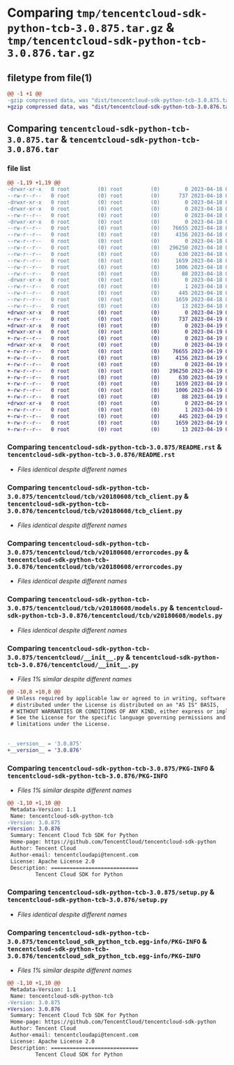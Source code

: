 # Comparing `tmp/tencentcloud-sdk-python-tcb-3.0.875.tar.gz` & `tmp/tencentcloud-sdk-python-tcb-3.0.876.tar.gz`

## filetype from file(1)

```diff
@@ -1 +1 @@
-gzip compressed data, was "dist/tencentcloud-sdk-python-tcb-3.0.875.tar", last modified: Tue Apr 18 00:57:05 2023, max compression
+gzip compressed data, was "dist/tencentcloud-sdk-python-tcb-3.0.876.tar", last modified: Wed Apr 19 00:38:25 2023, max compression
```

## Comparing `tencentcloud-sdk-python-tcb-3.0.875.tar` & `tencentcloud-sdk-python-tcb-3.0.876.tar`

### file list

```diff
@@ -1,19 +1,19 @@
-drwxr-xr-x   0 root         (0) root         (0)        0 2023-04-18 00:57:05.000000 tencentcloud-sdk-python-tcb-3.0.875/
--rw-r--r--   0 root         (0) root         (0)      737 2023-04-18 00:57:05.000000 tencentcloud-sdk-python-tcb-3.0.875/README.rst
-drwxr-xr-x   0 root         (0) root         (0)        0 2023-04-18 00:57:05.000000 tencentcloud-sdk-python-tcb-3.0.875/tencentcloud/
-drwxr-xr-x   0 root         (0) root         (0)        0 2023-04-18 00:57:05.000000 tencentcloud-sdk-python-tcb-3.0.875/tencentcloud/tcb/
--rw-r--r--   0 root         (0) root         (0)        0 2023-04-18 00:57:05.000000 tencentcloud-sdk-python-tcb-3.0.875/tencentcloud/tcb/__init__.py
-drwxr-xr-x   0 root         (0) root         (0)        0 2023-04-18 00:57:05.000000 tencentcloud-sdk-python-tcb-3.0.875/tencentcloud/tcb/v20180608/
--rw-r--r--   0 root         (0) root         (0)    76655 2023-04-18 00:57:05.000000 tencentcloud-sdk-python-tcb-3.0.875/tencentcloud/tcb/v20180608/tcb_client.py
--rw-r--r--   0 root         (0) root         (0)     4156 2023-04-18 00:57:05.000000 tencentcloud-sdk-python-tcb-3.0.875/tencentcloud/tcb/v20180608/errorcodes.py
--rw-r--r--   0 root         (0) root         (0)        0 2023-04-18 00:57:05.000000 tencentcloud-sdk-python-tcb-3.0.875/tencentcloud/tcb/v20180608/__init__.py
--rw-r--r--   0 root         (0) root         (0)   296250 2023-04-18 00:57:05.000000 tencentcloud-sdk-python-tcb-3.0.875/tencentcloud/tcb/v20180608/models.py
--rw-r--r--   0 root         (0) root         (0)      630 2023-04-18 00:57:05.000000 tencentcloud-sdk-python-tcb-3.0.875/tencentcloud/__init__.py
--rw-r--r--   0 root         (0) root         (0)     1659 2023-04-18 00:57:05.000000 tencentcloud-sdk-python-tcb-3.0.875/PKG-INFO
--rw-r--r--   0 root         (0) root         (0)     1006 2023-04-18 00:57:05.000000 tencentcloud-sdk-python-tcb-3.0.875/setup.py
--rw-r--r--   0 root         (0) root         (0)       88 2023-04-18 00:57:05.000000 tencentcloud-sdk-python-tcb-3.0.875/setup.cfg
-drwxr-xr-x   0 root         (0) root         (0)        0 2023-04-18 00:57:05.000000 tencentcloud-sdk-python-tcb-3.0.875/tencentcloud_sdk_python_tcb.egg-info/
--rw-r--r--   0 root         (0) root         (0)        1 2023-04-18 00:57:05.000000 tencentcloud-sdk-python-tcb-3.0.875/tencentcloud_sdk_python_tcb.egg-info/dependency_links.txt
--rw-r--r--   0 root         (0) root         (0)      445 2023-04-18 00:57:05.000000 tencentcloud-sdk-python-tcb-3.0.875/tencentcloud_sdk_python_tcb.egg-info/SOURCES.txt
--rw-r--r--   0 root         (0) root         (0)     1659 2023-04-18 00:57:05.000000 tencentcloud-sdk-python-tcb-3.0.875/tencentcloud_sdk_python_tcb.egg-info/PKG-INFO
--rw-r--r--   0 root         (0) root         (0)       13 2023-04-18 00:57:05.000000 tencentcloud-sdk-python-tcb-3.0.875/tencentcloud_sdk_python_tcb.egg-info/top_level.txt
+drwxr-xr-x   0 root         (0) root         (0)        0 2023-04-19 00:38:25.000000 tencentcloud-sdk-python-tcb-3.0.876/
+-rw-r--r--   0 root         (0) root         (0)      737 2023-04-19 00:38:25.000000 tencentcloud-sdk-python-tcb-3.0.876/README.rst
+drwxr-xr-x   0 root         (0) root         (0)        0 2023-04-19 00:38:25.000000 tencentcloud-sdk-python-tcb-3.0.876/tencentcloud/
+drwxr-xr-x   0 root         (0) root         (0)        0 2023-04-19 00:38:25.000000 tencentcloud-sdk-python-tcb-3.0.876/tencentcloud/tcb/
+-rw-r--r--   0 root         (0) root         (0)        0 2023-04-19 00:38:25.000000 tencentcloud-sdk-python-tcb-3.0.876/tencentcloud/tcb/__init__.py
+drwxr-xr-x   0 root         (0) root         (0)        0 2023-04-19 00:38:25.000000 tencentcloud-sdk-python-tcb-3.0.876/tencentcloud/tcb/v20180608/
+-rw-r--r--   0 root         (0) root         (0)    76655 2023-04-19 00:38:25.000000 tencentcloud-sdk-python-tcb-3.0.876/tencentcloud/tcb/v20180608/tcb_client.py
+-rw-r--r--   0 root         (0) root         (0)     4156 2023-04-19 00:38:25.000000 tencentcloud-sdk-python-tcb-3.0.876/tencentcloud/tcb/v20180608/errorcodes.py
+-rw-r--r--   0 root         (0) root         (0)        0 2023-04-19 00:38:25.000000 tencentcloud-sdk-python-tcb-3.0.876/tencentcloud/tcb/v20180608/__init__.py
+-rw-r--r--   0 root         (0) root         (0)   296250 2023-04-19 00:38:25.000000 tencentcloud-sdk-python-tcb-3.0.876/tencentcloud/tcb/v20180608/models.py
+-rw-r--r--   0 root         (0) root         (0)      630 2023-04-19 00:38:25.000000 tencentcloud-sdk-python-tcb-3.0.876/tencentcloud/__init__.py
+-rw-r--r--   0 root         (0) root         (0)     1659 2023-04-19 00:38:25.000000 tencentcloud-sdk-python-tcb-3.0.876/PKG-INFO
+-rw-r--r--   0 root         (0) root         (0)     1006 2023-04-19 00:38:25.000000 tencentcloud-sdk-python-tcb-3.0.876/setup.py
+-rw-r--r--   0 root         (0) root         (0)       88 2023-04-19 00:38:25.000000 tencentcloud-sdk-python-tcb-3.0.876/setup.cfg
+drwxr-xr-x   0 root         (0) root         (0)        0 2023-04-19 00:38:25.000000 tencentcloud-sdk-python-tcb-3.0.876/tencentcloud_sdk_python_tcb.egg-info/
+-rw-r--r--   0 root         (0) root         (0)        1 2023-04-19 00:38:25.000000 tencentcloud-sdk-python-tcb-3.0.876/tencentcloud_sdk_python_tcb.egg-info/dependency_links.txt
+-rw-r--r--   0 root         (0) root         (0)      445 2023-04-19 00:38:25.000000 tencentcloud-sdk-python-tcb-3.0.876/tencentcloud_sdk_python_tcb.egg-info/SOURCES.txt
+-rw-r--r--   0 root         (0) root         (0)     1659 2023-04-19 00:38:25.000000 tencentcloud-sdk-python-tcb-3.0.876/tencentcloud_sdk_python_tcb.egg-info/PKG-INFO
+-rw-r--r--   0 root         (0) root         (0)       13 2023-04-19 00:38:25.000000 tencentcloud-sdk-python-tcb-3.0.876/tencentcloud_sdk_python_tcb.egg-info/top_level.txt
```

### Comparing `tencentcloud-sdk-python-tcb-3.0.875/README.rst` & `tencentcloud-sdk-python-tcb-3.0.876/README.rst`

 * *Files identical despite different names*

### Comparing `tencentcloud-sdk-python-tcb-3.0.875/tencentcloud/tcb/v20180608/tcb_client.py` & `tencentcloud-sdk-python-tcb-3.0.876/tencentcloud/tcb/v20180608/tcb_client.py`

 * *Files identical despite different names*

### Comparing `tencentcloud-sdk-python-tcb-3.0.875/tencentcloud/tcb/v20180608/errorcodes.py` & `tencentcloud-sdk-python-tcb-3.0.876/tencentcloud/tcb/v20180608/errorcodes.py`

 * *Files identical despite different names*

### Comparing `tencentcloud-sdk-python-tcb-3.0.875/tencentcloud/tcb/v20180608/models.py` & `tencentcloud-sdk-python-tcb-3.0.876/tencentcloud/tcb/v20180608/models.py`

 * *Files identical despite different names*

### Comparing `tencentcloud-sdk-python-tcb-3.0.875/tencentcloud/__init__.py` & `tencentcloud-sdk-python-tcb-3.0.876/tencentcloud/__init__.py`

 * *Files 1% similar despite different names*

```diff
@@ -10,8 +10,8 @@
 # Unless required by applicable law or agreed to in writing, software
 # distributed under the License is distributed on an "AS IS" BASIS,
 # WITHOUT WARRANTIES OR CONDITIONS OF ANY KIND, either express or implied.
 # See the License for the specific language governing permissions and
 # limitations under the License.
 
 
-__version__ = '3.0.875'
+__version__ = '3.0.876'
```

### Comparing `tencentcloud-sdk-python-tcb-3.0.875/PKG-INFO` & `tencentcloud-sdk-python-tcb-3.0.876/PKG-INFO`

 * *Files 1% similar despite different names*

```diff
@@ -1,10 +1,10 @@
 Metadata-Version: 1.1
 Name: tencentcloud-sdk-python-tcb
-Version: 3.0.875
+Version: 3.0.876
 Summary: Tencent Cloud Tcb SDK for Python
 Home-page: https://github.com/TencentCloud/tencentcloud-sdk-python
 Author: Tencent Cloud
 Author-email: tencentcloudapi@tencent.com
 License: Apache License 2.0
 Description: ============================
         Tencent Cloud SDK for Python
```

### Comparing `tencentcloud-sdk-python-tcb-3.0.875/setup.py` & `tencentcloud-sdk-python-tcb-3.0.876/setup.py`

 * *Files identical despite different names*

### Comparing `tencentcloud-sdk-python-tcb-3.0.875/tencentcloud_sdk_python_tcb.egg-info/PKG-INFO` & `tencentcloud-sdk-python-tcb-3.0.876/tencentcloud_sdk_python_tcb.egg-info/PKG-INFO`

 * *Files 1% similar despite different names*

```diff
@@ -1,10 +1,10 @@
 Metadata-Version: 1.1
 Name: tencentcloud-sdk-python-tcb
-Version: 3.0.875
+Version: 3.0.876
 Summary: Tencent Cloud Tcb SDK for Python
 Home-page: https://github.com/TencentCloud/tencentcloud-sdk-python
 Author: Tencent Cloud
 Author-email: tencentcloudapi@tencent.com
 License: Apache License 2.0
 Description: ============================
         Tencent Cloud SDK for Python
```

